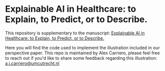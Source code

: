# Explainable AI in Healthcare: to Explain, to Predict, or to Describe.  

This repository is supplementary to the manuscript: [Explainable AI in Healthcare: to Explain, to Predict, or to Describe.](
https://doi.org/10.48550/arXiv.2508.05753)

Here you will find the code used to implement the illustration included in our perspective paper.  This repo is maintained by Alex Carriero, please feel free to reach out if you'd like to share some feedback regarding this illustration: a.j.carriero@umcutrecht.nl 
